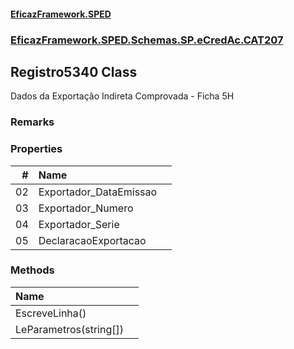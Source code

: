 #### [EficazFramework.SPED](EficazFrameworkSPED.md 'EficazFramework SPED')
### [EficazFramework.SPED.Schemas.SP.eCredAc.CAT207](EficazFramework.SPED.Schemas.SP.eCredAc.CAT207.md 'EficazFramework.SPED.Schemas.SP.eCredAc.CAT207')

## Registro5340 Class

Dados da Exportação Indireta Comprovada - Ficha 5H

### Remarks
### Properties

| # | Name | |
| ---: | :--- | :--- |
| 02 | Exportador_DataEmissao |  |
| 03 | Exportador_Numero |  |
| 04 | Exportador_Serie |  |
| 05 | DeclaracaoExportacao |  |
### Methods

| Name | |
| :--- | :--- |
| EscreveLinha() |  |
| LeParametros(string[]) |  |
